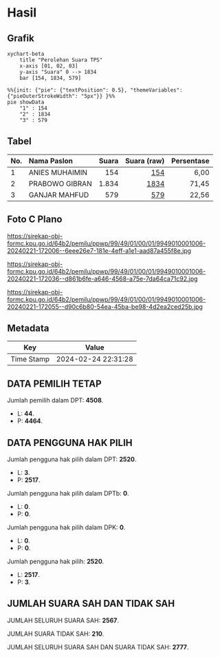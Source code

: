 # Hasil

## Grafik

```mermaid
xychart-beta
    title "Perolehan Suara TPS"
    x-axis [01, 02, 03]
    y-axis "Suara" 0 --> 1834
    bar [154, 1834, 579]
```

```mermaid
%%{init: {"pie": {"textPosition": 0.5}, "themeVariables": {"pieOuterStrokeWidth": "5px"}} }%%
pie showData
    "1" : 154
    "2" : 1834
    "3" : 579
```

## Tabel

| No. | Nama Paslon    | Suara | Suara (raw) | Persentase |
|:--- |:-------------- | -----:| -----------:| ----------:|
| 1   | ANIES MUHAIMIN | 154   | [154][p-1]  | 6,00       |
| 2   | PRABOWO GIBRAN | 1.834 | [1834][p-2] | 71,45      |
| 3   | GANJAR MAHFUD  | 579   | [579][p-3]  | 22,56      |


[p-1]: https://github.com/gigit-pemilu/pemilu-2024-99-luar-negeri/blob/main/pilpres/hitung-suara/sub/99-luar-negeri/sub/49-hong-kong-republik-rakyat-tiongkok/sub/01-hong-kong-republik-rakyat-tiongkok/sub/0001-hong-kong-republik-rakyat-tiongkok/sub/006-pos-002/sub/paslon-1.txt
[p-2]: https://github.com/gigit-pemilu/pemilu-2024-99-luar-negeri/blob/main/pilpres/hitung-suara/sub/99-luar-negeri/sub/49-hong-kong-republik-rakyat-tiongkok/sub/01-hong-kong-republik-rakyat-tiongkok/sub/0001-hong-kong-republik-rakyat-tiongkok/sub/006-pos-002/sub/paslon-2.txt
[p-3]: https://github.com/gigit-pemilu/pemilu-2024-99-luar-negeri/blob/main/pilpres/hitung-suara/sub/99-luar-negeri/sub/49-hong-kong-republik-rakyat-tiongkok/sub/01-hong-kong-republik-rakyat-tiongkok/sub/0001-hong-kong-republik-rakyat-tiongkok/sub/006-pos-002/sub/paslon-3.txt

## Foto C Plano

https://sirekap-obj-formc.kpu.go.id/64b2/pemilu/ppwp/99/49/01/00/01/9949010001006-20240221-172006--6eee26e7-181e-4eff-a1e1-aad87a455f8e.jpg

https://sirekap-obj-formc.kpu.go.id/64b2/pemilu/ppwp/99/49/01/00/01/9949010001006-20240221-172036--d861b6fe-a646-4568-a75e-7da64ca71c92.jpg

https://sirekap-obj-formc.kpu.go.id/64b2/pemilu/ppwp/99/49/01/00/01/9949010001006-20240221-172055--d90c6b80-54ea-45ba-be98-4d2ea2ced25b.jpg


## Metadata

| Key        | Value               |
| ---------- | ------------------- |
| Time Stamp | 2024-02-24 22:31:28 |


## DATA PEMILIH TETAP

Jumlah pemilih dalam DPT: **4508**.
 * L: **44**.
 * P: **4464**.

## DATA PENGGUNA HAK PILIH

Jumlah pengguna hak pilih dalam DPT: **2520**.
 * L: **3**.
 * P: **2517**.

Jumlah pengguna hak pilih dalam DPTb: **0**.
 * L: **0**.
 * P: **0**.

Jumlah pengguna hak pilih dalam DPK: **0**.
 * L: **0**.
 * P: **0**.

Jumlah pengguna hak pilih: **2520**.
 * L: **2517**.
 * P: **3**.

## JUMLAH SUARA SAH DAN TIDAK SAH

JUMLAH SELURUH SUARA SAH: **2567**.

JUMLAH SUARA TIDAK SAH: **210**.

JUMLAH SELURUH SUARA SAH DAN SUARA TIDAK SAH: **2777**.


